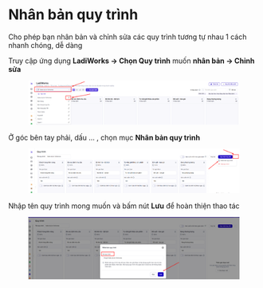 # Nhân bản quy trình

Cho phép bạn nhân bản và chỉnh sửa các quy trình tương tự nhau 1 cách nhanh chóng, dễ dàng&#x20;

Truy cập ứng dụng **LadiWorks -> Chọn Quy trình** muốn **nhân bản -> Chỉnh sửa**&#x20;

<figure><img src="../../.gitbook/assets/image (12) (1).png" alt=""><figcaption></figcaption></figure>

Ở góc bên tay phải, dấu ... , chọn mục **Nhân bản quy trình**&#x20;

<figure><img src="../../.gitbook/assets/image (14).png" alt=""><figcaption></figcaption></figure>

Nhập tên quy trình mong muốn và bấm nút **Lưu** để hoàn thiện thao tác&#x20;

<figure><img src="../../.gitbook/assets/image (16).png" alt=""><figcaption></figcaption></figure>
